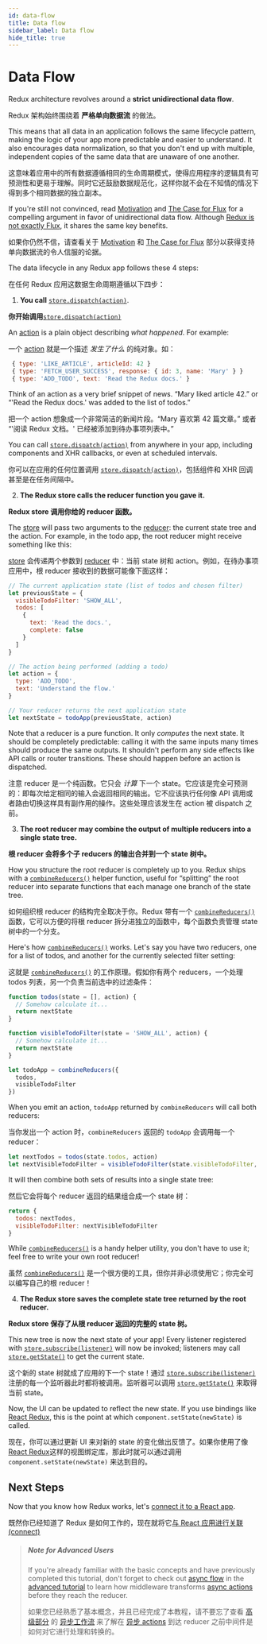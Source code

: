 ```yaml
---
id: data-flow
title: Data flow
sidebar_label: Data flow
hide_title: true
---
```


# Data Flow

Redux architecture revolves around a **strict unidirectional data flow**.

Redux 架构始终围绕着 **严格单向数据流** 的做法。

This means that all data in an application follows the same lifecycle pattern, making the logic of your app more predictable and easier to understand. It also encourages data normalization, so that you don't end up with multiple, independent copies of the same data that are unaware of one another.

这意味着应用中的所有数据遵循相同的生命周期模式，使得应用程序的逻辑具有可预测性和更易于理解。同时它还鼓励数据规范化，这样你就不会在不知情的情况下得到多个相同数据的独立副本。

If you're still not convinced, read [Motivation](../introduction/Motivation.md) and [The Case for Flux](https://medium.com/@dan_abramov/the-case-for-flux-379b7d1982c6) for a compelling argument in favor of unidirectional data flow. Although [Redux is not exactly Flux](../introduction/PriorArt.md), it shares the same key benefits.

如果你仍然不信，请查看关于 [Motivation](../introduction/Motivation.md) 和 [The Case for Flux](https://medium.com/@dan_abramov/the-case-for-flux-379b7d1982c6) 部分以获得支持单向数据流的令人信服的论据。

The data lifecycle in any Redux app follows these 4 steps:

在任何 Redux 应用这数据生命周期遵循以下四步：

1. **You call** [`store.dispatch(action)`](../api/Store.md#dispatch).

**你开始调用**[`store.dispatch(action)`](../api/Store.md#dispatch)

An [action](Actions.md) is a plain object describing _what happened_. For example:

一个 [action](Actions.md) 就是一个描述 _发生了什么_ 的纯对象。如：

```js
 { type: 'LIKE_ARTICLE', articleId: 42 }
 { type: 'FETCH_USER_SUCCESS', response: { id: 3, name: 'Mary' } }
 { type: 'ADD_TODO', text: 'Read the Redux docs.' }
```

Think of an action as a very brief snippet of news. “Mary liked article 42.” or “'Read the Redux docs.' was added to the list of todos.”

把一个 action 想象成一个非常简洁的新闻片段。“Mary 喜欢第 42 篇文章。” 或者 “'阅读 Redux 文档。' 已经被添加到待办事项列表中。”

You can call [`store.dispatch(action)`](../api/Store.md#dispatch) from anywhere in your app, including components and XHR callbacks, or even at scheduled intervals.

你可以在应用的任何位置调用 [`store.dispatch(action)`](../api/Store.md#dispatch)，包括组件和 XHR 回调甚至是在任务间隔中。

2. **The Redux store calls the reducer function you gave it.**

**Redux store 调用你给的 reducer 函数。**

The [store](Store.md) will pass two arguments to the [reducer](Reducers.md): the current state tree and the action. For example, in the todo app, the root reducer might receive something like this:

[store](Store.md) 会传递两个参数到 [reducer](Reducers.md) 中：当前 state 树和 action。例如，在待办事项应用中，根 reducer 接收到的数据可能像下面这样：

```js
// The current application state (list of todos and chosen filter)
let previousState = {
  visibleTodoFilter: 'SHOW_ALL',
  todos: [
    {
      text: 'Read the docs.',
      complete: false
    }
  ]
}

// The action being performed (adding a todo)
let action = {
  type: 'ADD_TODO',
  text: 'Understand the flow.'
}

// Your reducer returns the next application state
let nextState = todoApp(previousState, action)
```

Note that a reducer is a pure function. It only _computes_ the next state. It should be completely predictable: calling it with the same inputs many times should produce the same outputs. It shouldn't perform any side effects like API calls or router transitions. These should happen before an action is dispatched.

注意 reducer 是一个纯函数。它只会 _计算_ 下一个 state。它应该是完全可预测的：即每次给定相同的输入会返回相同的输出。它不应该执行任何像 API 调用或者路由切换这样具有副作用的操作。这些处理应该发生在 action 被 dispatch 之前。

3. **The root reducer may combine the output of multiple reducers into a single state tree.**

**根 reducer 会将多个子 reducers 的输出合并到一个 state 树中。**

How you structure the root reducer is completely up to you. Redux ships with a [`combineReducers()`](../api/combineReducers.md) helper function, useful for “splitting” the root reducer into separate functions that each manage one branch of the state tree.

如何组织根 reducer 的结构完全取决于你。Redux 带有一个 [`combineReducers()`](../api/combineReducers.md) 函数，它可以方便的将根 reducer 拆分进独立的函数中，每个函数负责管理 state 树中的一个分支。

Here's how [`combineReducers()`](../api/combineReducers.md) works. Let's say you have two reducers, one for a list of todos, and another for the currently selected filter setting:

这就是 [`combineReducers()`](../api/combineReducers.md) 的工作原理。假如你有两个 reducers，一个处理 todos 列表，另一个负责当前选中的过滤条件：

```js
function todos(state = [], action) {
  // Somehow calculate it...
  return nextState
}

function visibleTodoFilter(state = 'SHOW_ALL', action) {
  // Somehow calculate it...
  return nextState
}

let todoApp = combineReducers({
  todos,
  visibleTodoFilter
})
```

When you emit an action, `todoApp` returned by `combineReducers` will call both reducers:

当你发出一个 action 时，`combineReducers` 返回的 `todoApp` 会调用每一个 reducer：

```js
let nextTodos = todos(state.todos, action)
let nextVisibleTodoFilter = visibleTodoFilter(state.visibleTodoFilter, action)
```

It will then combine both sets of results into a single state tree:

然后它会将每个 reducer 返回的结果组合成一个 state 树：

```js
return {
  todos: nextTodos,
  visibleTodoFilter: nextVisibleTodoFilter
}
```

While [`combineReducers()`](../api/combineReducers.md) is a handy helper utility, you don't have to use it; feel free to write your own root reducer!

虽然 [`combineReducers()`](../api/combineReducers.md) 是一个很方便的工具，但你并非必须使用它；你完全可以编写自己的根 reducer！

4. **The Redux store saves the complete state tree returned by the root reducer.**

**Redux store 保存了从根 reducer 返回的完整的 state 树。**

This new tree is now the next state of your app! Every listener registered with [`store.subscribe(listener)`](../api/Store.md#subscribe) will now be invoked; listeners may call [`store.getState()`](../api/Store.md#getState) to get the current state.

这个新的 state 树就成了应用的下一个 state！通过 [`store.subscribe(listener)`](../api/Store.md#subscribe) 注册的每一个监听器此时都将被调用。监听器可以调用 [`store.getState()`](../api/Store.md#getState) 来取得当前 state。

Now, the UI can be updated to reflect the new state. If you use bindings like [React Redux](https://github.com/gaearon/react-redux), this is the point at which `component.setState(newState)` is called.

现在，你可以通过更新 UI 来对新的 state 的变化做出反馈了。如果你使用了像 [React Redux](https://github.com/gaearon/react-redux)这样的视图绑定库，那此时就可以通过调用 `component.setState(newState)` 来达到目的。

## Next Steps

Now that you know how Redux works, let's [connect it to a React app](UsageWithReact.md).

既然你已经知道了 Redux 是如何工作的，现在就将它[与 React 应用进行关联(connect)](UsageWithReact.md)

> ##### Note for Advanced Users
>
> If you're already familiar with the basic concepts and have previously completed this tutorial, don't forget to check out [async flow](../advanced/AsyncFlow.md) in the [advanced tutorial](../advanced/README.md) to learn how middleware transforms [async actions](../advanced/AsyncActions.md) before they reach the reducer.
>
> 如果您已经熟悉了基本概念，并且已经完成了本教程，请不要忘了查看  [高级部分](../advanced/README.md) 的 [异步工作流](../advanced/AsyncFlow.md) 来了解在 [异步 actions](../advanced/AsyncActions.md) 到达 reducer 之前中间件是如何对它进行处理和转换的。
